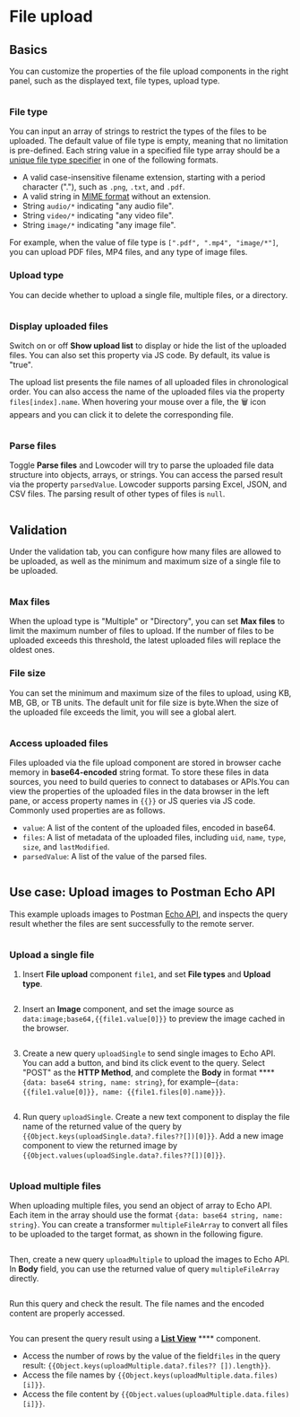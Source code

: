 # File upload

## Basics

You can customize the properties of the file upload components in the right panel, such as the displayed text, file types, upload type.

<figure><img src="../../.gitbook/assets/file-upload-1.PNG" alt=""><figcaption></figcaption></figure>

### File type

You can input an array of strings to restrict the types of the files to be uploaded. The default value of file type is empty, meaning that no limitation is pre-defined. Each string value in a specified file type array should be a [unique file type specifier](https://developer.mozilla.org/en-US/docs/Web/HTML/Element/input/file#unique\_file\_type\_specifiers) in one of the following formats.

* A valid case-insensitive filename extension, starting with a period character ("."), such as `.png`, `.txt`, and `.pdf`.
* A valid string in [MIME format](https://developer.mozilla.org/en-US/docs/Web/HTTP/Basics\_of\_HTTP/MIME\_types) without an extension.
* String `audio/*` indicating "any audio file".
* String `video/*` indicating "any video file".
* String `image/*` indicating "any image file".

For example, when the value of file type is `[".pdf", ".mp4", "image/*"]`, you can upload PDF files, MP4 files, and any type of image files.

### Upload type

You can decide whether to upload a single file, multiple files, or a directory.

<figure><img src="../../.gitbook/assets/file-upload-2.PNG" alt=""><figcaption></figcaption></figure>

### Display uploaded files

Switch on or off **Show upload list** to display or hide the list of the uploaded files. You can also set this property via JS code. By default, its value is "true".

The upload list presents the file names of all uploaded files in chronological order. You can also access the name of the uploaded files via the property `files[index].name`. When hovering your mouse over a file, the 🗑️ icon appears and you can click it to delete the corresponding file.

<figure><img src="../../.gitbook/assets/file-upload-3.png" alt=""><figcaption></figcaption></figure>

### Parse files

Toggle **Parse files** and Lowcoder will try to parse the uploaded file data structure into objects, arrays, or strings. You can access the parsed result via the property `parsedValue`. Lowcoder supports parsing Excel, JSON, and CSV files. The parsing result of other types of files is `null`.

<figure><img src="../../.gitbook/assets/file-upload-4.PNG" alt=""><figcaption></figcaption></figure>

## Validation

Under the validation tab, you can configure how many files are allowed to be uploaded, as well as the minimum and maximum size of a single file to be uploaded.

<figure><img src="../../.gitbook/assets/file-upload-5.PNG" alt=""><figcaption></figcaption></figure>

### Max files

When the upload type is "Multiple" or "Directory", you can set **Max files** to limit the maximum number of files to upload. If the number of files to be uploaded exceeds this threshold, the latest uploaded files will replace the oldest ones.

### File size

You can set the minimum and maximum size of the files to upload, using KB, MB, GB, or TB units. The default unit for file size is byte.When the size of the uploaded file exceeds the limit, you will see a global alert.

<figure><img src="../../.gitbook/assets/file-upload-6.png" alt=""><figcaption></figcaption></figure>

### Access uploaded files

Files uploaded via the file upload component are stored in browser cache memory in **base64-encoded** string format. To store these files in data sources, you need to build queries to connect to databases or APIs.You can view the properties of the uploaded files in the data browser in the left pane, or access property names in `{{}}` or JS queries via JS code. Commonly used properties are as follows.

* `value`: A list of the content of the uploaded files, encoded in base64.
* `files`: A list of metadata of the uploaded files, including `uid`, `name`, `type`, `size`, and `lastModified`.
* `parsedValue`: A list of the value of the parsed files.

<figure><img src="../../.gitbook/assets/file-upload-7.png" alt=""><figcaption></figcaption></figure>

## Use case: Upload images to Postman Echo API

This example uploads images to Postman [Echo API](https://learning.postman.com/docs/developer/echo-api/), and inspects the query result whether the files are sent successfully to the remote server.

<figure><img src="../../.gitbook/assets/file-upload-8.gif" alt=""><figcaption></figcaption></figure>

### Upload a single file

1.  Insert **File upload** component `file1`, and set **File types** and **Upload type**.&#x20;

    <figure><img src="../../.gitbook/assets/file-upload-9.png" alt=""><figcaption></figcaption></figure>
2.  Insert an **Image** component, and set the image source as `data:image;base64,{{file1.value[0]}}` to preview the image cached in the browser.&#x20;

    <figure><img src="../../.gitbook/assets/file-upload-10.png" alt=""><figcaption></figcaption></figure>
3.  Create a new query `uploadSingle` to send single images to Echo API. You can add a button, and bind its click event to the query. Select "POST" as the **HTTP Method**, and complete the **Body** in format **** `{data: base64 string, name: string}`, for example–`{data: {{file1.value[0]}}, name: {{file1.files[0].name}}}`.&#x20;

    <figure><img src="../../.gitbook/assets/file-upload-11.png" alt=""><figcaption></figcaption></figure>
4.  Run query `uploadSingle`. Create a new text component to display the file name of the returned value of the query by `{{Object.keys(uploadSingle.data?.files??[])[0]}}`. Add a new image component to view the returned image by `{{Object.values(uploadSingle.data?.files??[])[0]}}`.&#x20;

    <figure><img src="../../.gitbook/assets/file-upload-12.png" alt=""><figcaption></figcaption></figure>

### Upload multiple files

When uploading multiple files, you send an object of array to Echo API. Each item in the array should use the format `{data: base64 string, name: string}`. You can create a transformer `multipleFileArray` to convert all files to be uploaded to the target format, as shown in the following figure.

<figure><img src="../../.gitbook/assets/file-upload-13.png" alt=""><figcaption></figcaption></figure>

Then, create a new query `uploadMultiple` to upload the images to Echo API. In **Body** field, you can use the returned value of query `multipleFileArray` directly.

<figure><img src="../../.gitbook/assets/file-upload-14.png" alt=""><figcaption></figcaption></figure>

Run this query and check the result. The file names and the encoded content are properly accessed.

<figure><img src="../../.gitbook/assets/file-upload-15.png" alt=""><figcaption></figcaption></figure>

You can present the query result using a [**List View**](list-view.md) **** component.

* Access the number of rows by the value of the field`files` in the query result: `{{Object.keys(uploadMultiple.data?.files?? []).length}}`.
* Access the file names by `{{Object.keys(uploadMultiple.data.files)[i]}}`.
* Access the file content by `{{Object.values(uploadMultiple.data.files)[i]}}`.

<figure><img src="../../.gitbook/assets/file-upload-16.png" alt=""><figcaption></figcaption></figure>

